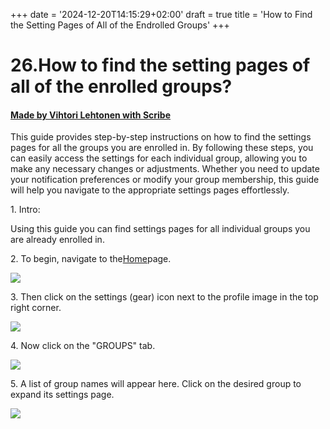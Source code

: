 +++
date = '2024-12-20T14:15:29+02:00'
draft = true
title = 'How to Find the Setting Pages of All of the Endrolled Groups'
+++

# 26.How to find the setting pages of all of the enrolled groups?
#### [Made by Vihtori Lehtonen with Scribe](https://scribehow.com/shared/26How_to_find_the_setting_pages_of_all_of_the_enrolled_groups__a5B8I-8USuyvqjwCPbX7Kw)
This guide provides step-by-step instructions on how to find the settings pages for all the groups you are enrolled in. By following these steps, you can easily access the settings for each individual group, allowing you to make any necessary changes or adjustments. Whether you need to update your notification preferences or modify your group membership, this guide will help you navigate to the appropriate settings pages effortlessly.

1\. Intro:

Using this guide you can find settings pages for all individual groups you are already enrolled in.


2\. To begin, navigate to the[Home](https://demo.eu.renki.app/)page.

![](https://ajeuwbhvhr.cloudimg.io/colony-recorder.s3.amazonaws.com/files/2024-04-01/e590a36a-58e1-4958-8792-e151612cf23c/ascreenshot.jpeg?tl_px=0,74&br_px=859,555&force_format=jpeg&q=100&width=860&wat_scale=76&wat=1&wat_opacity=0.7&wat_gravity=northwest&wat_url=https://colony-recorder.s3.us-west-1.amazonaws.com/images/watermarks/FB923C_standard.png&wat_pad=65,212)


3\. Then click on the settings (gear) icon next to the profile image in the top right corner. 

![](https://ajeuwbhvhr.cloudimg.io/colony-recorder.s3.amazonaws.com/files/2024-04-01/fea13628-dcdc-4434-88eb-6c5ed1a795fe/ascreenshot.jpeg?tl_px=1060,0&br_px=1920,480&force_format=jpeg&q=100&width=860&wat_scale=76&wat=1&wat_opacity=0.7&wat_gravity=northwest&wat_url=https://colony-recorder.s3.us-west-1.amazonaws.com/images/watermarks/FB923C_standard.png&wat_pad=702,11)


4\. Now click on the "GROUPS" tab.

![](https://ajeuwbhvhr.cloudimg.io/colony-recorder.s3.amazonaws.com/files/2024-04-01/0e1ae2c0-5d91-4334-857f-61e300e0668b/ascreenshot.jpeg?tl_px=1060,0&br_px=1920,480&force_format=jpeg&q=100&width=860&wat_scale=76&wat=1&wat_opacity=0.7&wat_gravity=northwest&wat_url=https://colony-recorder.s3.us-west-1.amazonaws.com/images/watermarks/FB923C_standard.png&wat_pad=512,85)


5\. A list of group names will appear here. Click on the desired group to expand its settings page.

![](https://ajeuwbhvhr.cloudimg.io/colony-recorder.s3.amazonaws.com/files/2024-04-01/248dc6c0-0189-4fb5-a9d2-aa55af651383/user_cropped_screenshot.jpeg?tl_px=0,0&br_px=1681,619&force_format=jpeg&q=100&width=1120.0)